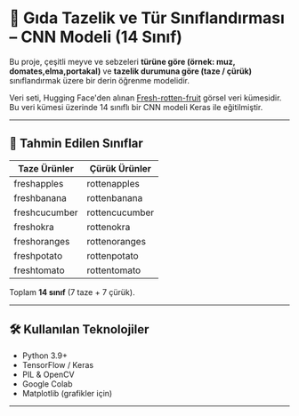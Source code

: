 # 🍎 Gıda Tazelik ve Tür Sınıflandırması – CNN Modeli (14 Sınıf)

Bu proje, çeşitli meyve ve sebzeleri **türüne göre (örnek: muz, domates,elma,portakal)** ve **tazelik durumuna göre (taze / çürük)** sınıflandırmak üzere bir derin öğrenme modelidir.

Veri seti, Hugging Face'den alınan [Fresh-rotten-fruit](https://huggingface.co/datasets/Densu341/Fresh-rotten-fruit) görsel veri kümesidir. Bu veri kümesi üzerinde 14 sınıflı bir CNN modeli Keras ile eğitilmiştir.

---

## 🧠 Tahmin Edilen Sınıflar

| Taze Ürünler      | Çürük Ürünler     |
|-------------------|-------------------|
| freshapples       | rottenapples      |
| freshbanana       | rottenbanana      |
| freshcucumber     | rottencucumber    |
| freshokra         | rottenokra        |
| freshoranges      | rottenoranges     |
| freshpotato       | rottenpotato      |
| freshtomato       | rottentomato      |

Toplam **14 sınıf** (7 taze + 7 çürük).

---

## 🛠️ Kullanılan Teknolojiler

- Python 3.9+
- TensorFlow / Keras
- PIL & OpenCV
- Google Colab
- Matplotlib (grafikler için)

---

